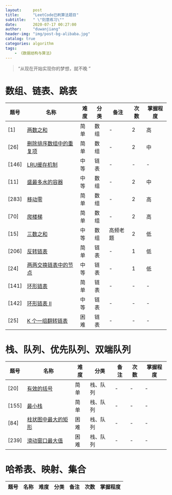 ```yaml
---
layout: 	post
title: 		"LeetCode已刷算法题目"
subtitle:	" \"刻意练习\""
date:		2020-07-17 00:27:00
author:		"duwanjiang"
header-img:	"img/post-bg-alibaba.jpg"
catalog: true
categories: algorithm
tags:
    - 《数据结构与算法》
---
```


> “从现在开始实现你的梦想，就不晚 ”

# 数组、链表、跳表
| 题号 | 名称 | 难度 | 分类 | 备注 | 次数 | 掌握程度 |
| --- | --- | --- | --- | --- | --- | --- |
| [1] | [两数之和](https://leetcode-cn.com/problems/two-sum/)                | 简单 | 数组| - |  2 | 高 |
| [26] | [删除排序数组中的重复项](https://leetcode-cn.com/problems/remove-duplicates-from-sorted-array/)| 简单 | 数组| - |  2 | 中 |
| [146] | [LRU缓存机制](https://leetcode-cn.com/problems/lru-cache/)            | 中等 | 链表 | - |  - | - |
| [11] | [盛最多水的容器](https://leetcode-cn.com/problems/container-with-most-water/)  | 中等 | 数组 | - | 2 | 中 |
| [283] | [移动零](https://leetcode-cn.com/problems/move-zeroes/)              | 简单 | 数组 | - | 2 | 高 |
| [70] | [爬楼梯](https://leetcode-cn.com/problems/climbing-stairs/)            | 简单 | 数组 | - | 2 | 高 |
| [15] | [三数之和](https://leetcode-cn.com/problems/3sum/)                  | 中等 | 数组 | 高频老题 | 2 | 低 |
| [206] | [反转链表](https://leetcode-cn.com/problems/reverse-linked-list/)        | 简单 | 链表 | - | 1 | 低 |
| [24] | [两两交换链表中的节点](https://leetcode-cn.com/problems/swap-nodes-in-pairs/)  | 中等 | 链表 | - | 1 | 低 |
| [141] | [环形链表](https://leetcode-cn.com/problems/linked-list-cycle/)         | 简单 | 链表 | - | - | - |
| [142] | [环形链表 II](https://leetcode-cn.com/problems/linked-list-cycle-ii/)      | 中等| 链表 | - | - | - |
| [25] | [K 个一组翻转链表](https://leetcode-cn.com/problems/reverse-nodes-in-k-group/)  | 困难 | 链表 | - | - | - |

# 栈、队列、优先队列、双端队列
| 题号 | 名称 | 难度 | 分类 | 备注 | 次数 | 掌握程度 |
| --- | --- | --- | --- | --- | --- | --- |
| [20] | [有效的括号](https://leetcode-cn.com/problems/valid-parentheses/)        | 简单 | 栈、队列 | - | - | - |
| [155]| [最小栈](https://leetcode-cn.com/problems/min-stack/)                | 简单 | 栈、队列 | - | - | - |
| [84]| [柱状图中最大的矩形](https://leetcode-cn.com/problems/largest-rectangle-in-histogram/)| 困难 | 栈、队列 | - | - | - |
| [239]| [滑动窗口最大值](https://leetcode-cn.com/problems/sliding-window-maximum/)   | 困难 | 栈、队列 | - | - | - |

# 哈希表、映射、集合
| 题号 | 名称 | 难度 | 分类 | 备注 | 次数 | 掌握程度 |
| --- | --- | --- | --- | --- | --- | --- |
